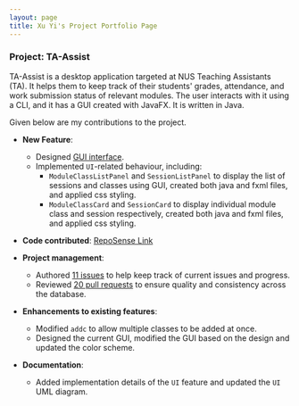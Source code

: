 ```yaml
---
layout: page
title: Xu Yi's Project Portfolio Page
---
```


### Project: TA-Assist

TA-Assist is a desktop application targeted at NUS Teaching Assistants (TA). It helps them to keep track of their students' grades, attendance, and work submission status of relevant modules.
The user interacts with it using a CLI, and it has a GUI created with JavaFX. It is written in Java.

Given below are my contributions to the project.

* **New Feature**: 
  * Designed [GUI interface](https://www.figma.com/file/oHxUzmJY7NHTV4bOJZhaI5/TaAssist_Ui?node-id=0%3A1).
  * Implemented `UI`-related behaviour, including:
    * `ModuleClassListPanel` and `SessionListPanel` to display the list of sessions and classes using GUI, created both java and fxml files, and applied css styling.
    * `ModuleClassCard` and `SessionCard` to display individual module class and session respectively, created both java and fxml files, and applied css styling.

* **Code contributed**: [RepoSense Link](https://nus-cs2103-ay2223s1.github.io/tp-dashboard/?search=optionalemon&breakdown=true)

* **Project management**:
  * Authored [11 issues](https://github.com/AY2223S1-CS2103T-T12-1/tp/issues?q=is%3Aissue+author%3Aoptionalemon+) to help keep track of current issues and progress.
  * Reviewed [20 pull requests](https://github.com/AY2223S1-CS2103T-T12-1/tp/pulls?q=is%3Apr+reviewed-by%3Aoptionalemon) to ensure quality and consistency across the database.

* **Enhancements to existing features**: 
  * Modified `addc` to allow multiple classes to be added at once.
  * Designed the current GUI, modified the GUI based on the design and updated the color scheme.

* **Documentation**:
    * Added implementation details of the `UI` feature and updated the `UI` UML diagram.
